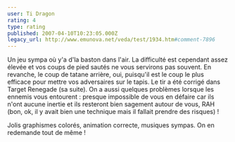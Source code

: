```yaml
---
user: Ti Dragon
rating: 4
type: rating
published: 2007-04-10T10:23:05.000Z
legacy_url: http://www.emunova.net/veda/test/1934.htm#comment-7896
---
```

Un jeu sympa où y'a d'la baston dans l'air. La difficulté est cependant assez élevée et vos coups de pied sautés ne vous servirons pas souvent. En revanche, le coup de tatane arrière, oui, puisqu'il est le coup le plus efficace pour mettre vos adversaires sur le tapis. Le tir a été corrigé dans Target Renegade (sa suite). On a aussi quelques problèmes lorsque les ennemis vous entourent : presque impossible de vous en défaire car ils n'ont aucune inertie et ils resteront bien sagement autour de vous, RAH (bon, ok, il y avait bien une technique mais il fallait prendre des risques) !

Jolis graphismes colorés, animation correcte, musiques sympas. On en redemande tout de même !